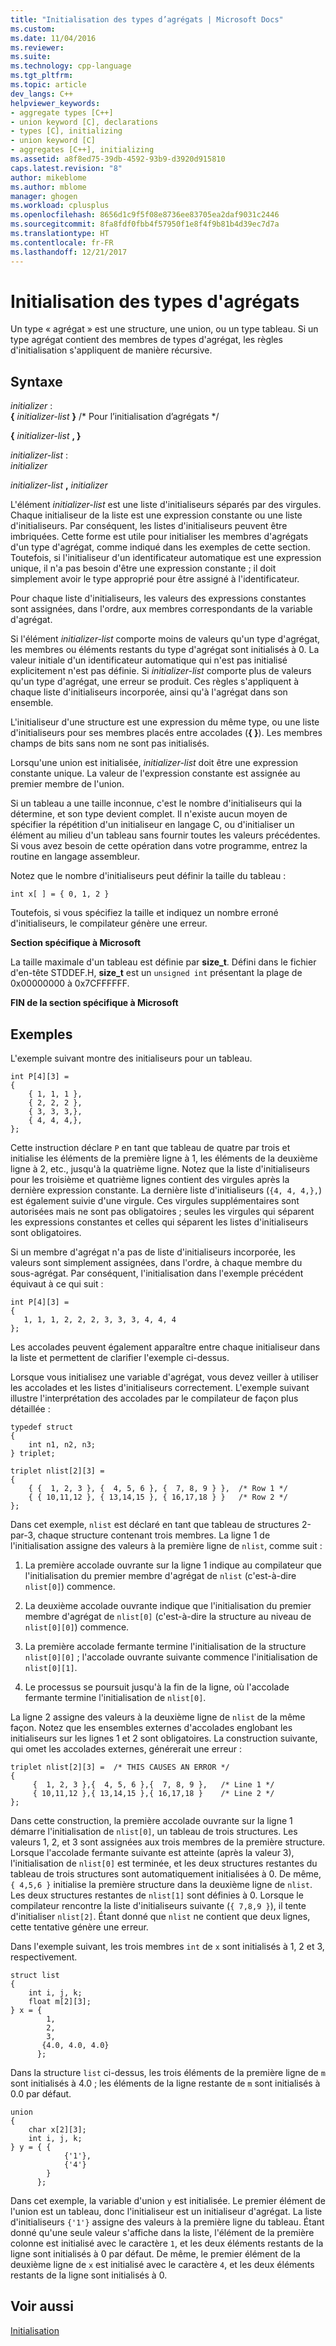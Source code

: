 ```yaml
---
title: "Initialisation des types d’agrégats | Microsoft Docs"
ms.custom: 
ms.date: 11/04/2016
ms.reviewer: 
ms.suite: 
ms.technology: cpp-language
ms.tgt_pltfrm: 
ms.topic: article
dev_langs: C++
helpviewer_keywords:
- aggregate types [C++]
- union keyword [C], declarations
- types [C], initializing
- union keyword [C]
- aggregates [C++], initializing
ms.assetid: a8f8ed75-39db-4592-93b9-d3920d915810
caps.latest.revision: "8"
author: mikeblome
ms.author: mblome
manager: ghogen
ms.workload: cplusplus
ms.openlocfilehash: 8656d1c9f5f08e8736ee83705ea2daf9031c2446
ms.sourcegitcommit: 8fa8fdf0fbb4f57950f1e8f4f9b81b4d39ec7d7a
ms.translationtype: HT
ms.contentlocale: fr-FR
ms.lasthandoff: 12/21/2017
---
```

# <a name="initializing-aggregate-types"></a>Initialisation des types d'agrégats
Un type « agrégat » est une structure, une union, ou un type tableau. Si un type agrégat contient des membres de types d'agrégat, les règles d'initialisation s'appliquent de manière récursive.  
  
## <a name="syntax"></a>Syntaxe  
 *initializer* :  
 **{**  *initializer-list*  **}** /* Pour l’initialisation d’agrégats \*/  
  
 **{**  *initializer-list*  **, }**  
  
 *initializer-list* :  
 *initializer*  
  
 *initializer-list*  **,**  *initializer*  
  
 L'élément *initializer-list* est une liste d'initialiseurs séparés par des virgules. Chaque initialiseur de la liste est une expression constante ou une liste d'initialiseurs. Par conséquent, les listes d'initialiseurs peuvent être imbriquées. Cette forme est utile pour initialiser les membres d'agrégats d'un type d'agrégat, comme indiqué dans les exemples de cette section. Toutefois, si l'initialiseur d'un identificateur automatique est une expression unique, il n'a pas besoin d'être une expression constante ; il doit simplement avoir le type approprié pour être assigné à l'identificateur.  
  
 Pour chaque liste d'initialiseurs, les valeurs des expressions constantes sont assignées, dans l'ordre, aux membres correspondants de la variable d'agrégat.  
  
 Si l'élément *initializer-list* comporte moins de valeurs qu'un type d'agrégat, les membres ou éléments restants du type d'agrégat sont initialisés à 0. La valeur initiale d'un identificateur automatique qui n'est pas initialisé explicitement n'est pas définie. Si *initializer-list* comporte plus de valeurs qu'un type d'agrégat, une erreur se produit. Ces règles s'appliquent à chaque liste d'initialiseurs incorporée, ainsi qu'à l'agrégat dans son ensemble.  
  
 L'initialiseur d'une structure est une expression du même type, ou une liste d'initialiseurs pour ses membres placés entre accolades (**{ }**). Les membres champs de bits sans nom ne sont pas initialisés.  
  
 Lorsqu'une union est initialisée, *initializer-list* doit être une expression constante unique. La valeur de l'expression constante est assignée au premier membre de l'union.  
  
 Si un tableau a une taille inconnue, c'est le nombre d'initialiseurs qui la détermine, et son type devient complet. Il n'existe aucun moyen de spécifier la répétition d'un initialiseur en langage C, ou d'initialiser un élément au milieu d'un tableau sans fournir toutes les valeurs précédentes. Si vous avez besoin de cette opération dans votre programme, entrez la routine en langage assembleur.  
  
 Notez que le nombre d'initialiseurs peut définir la taille du tableau :  
  
```  
int x[ ] = { 0, 1, 2 }  
```  
  
 Toutefois, si vous spécifiez la taille et indiquez un nombre erroné d'initialiseurs, le compilateur génère une erreur.  
  
 **Section spécifique à Microsoft**  
  
 La taille maximale d'un tableau est définie par **size_t**. Défini dans le fichier d'en-tête STDDEF.H, **size_t** est un `unsigned int` présentant la plage de 0x00000000 à 0x7CFFFFFF.  
  
 **FIN de la section spécifique à Microsoft**  
  
## <a name="examples"></a>Exemples  
 L'exemple suivant montre des initialiseurs pour un tableau.  
  
```  
int P[4][3] =   
{  
    { 1, 1, 1 },  
    { 2, 2, 2 },  
    { 3, 3, 3,},  
    { 4, 4, 4,},  
};  
```  
  
 Cette instruction déclare `P` en tant que tableau de quatre par trois et initialise les éléments de la première ligne à 1, les éléments de la deuxième ligne à 2, etc., jusqu'à la quatrième ligne. Notez que la liste d'initialiseurs pour les troisième et quatrième lignes contient des virgules après la dernière expression constante. La dernière liste d'initialiseurs (`{4, 4, 4,},`) est également suivie d'une virgule. Ces virgules supplémentaires sont autorisées mais ne sont pas obligatoires ; seules les virgules qui séparent les expressions constantes et celles qui séparent les listes d'initialiseurs sont obligatoires.  
  
 Si un membre d'agrégat n'a pas de liste d'initialiseurs incorporée, les valeurs sont simplement assignées, dans l'ordre, à chaque membre du sous-agrégat. Par conséquent, l'initialisation dans l'exemple précédent équivaut à ce qui suit :  
  
```  
int P[4][3] =   
{  
   1, 1, 1, 2, 2, 2, 3, 3, 3, 4, 4, 4  
};  
```  
  
 Les accolades peuvent également apparaître entre chaque initialiseur dans la liste et permettent de clarifier l'exemple ci-dessus.  
  
 Lorsque vous initialisez une variable d'agrégat, vous devez veiller à utiliser les accolades et les listes d'initialiseurs correctement. L'exemple suivant illustre l'interprétation des accolades par le compilateur de façon plus détaillée :  
  
```  
typedef struct   
{  
    int n1, n2, n3;  
} triplet;  
  
triplet nlist[2][3] =   
{  
    { {  1, 2, 3 }, {  4, 5, 6 }, {  7, 8, 9 } },  /* Row 1 */  
    { { 10,11,12 }, { 13,14,15 }, { 16,17,18 } }   /* Row 2 */  
};  
```  
  
 Dans cet exemple, `nlist` est déclaré en tant que tableau de structures 2-par-3, chaque structure contenant trois membres. La ligne 1 de l'initialisation assigne des valeurs à la première ligne de `nlist`, comme suit :  
  
1.  La première accolade ouvrante sur la ligne 1 indique au compilateur que l'initialisation du premier membre d'agrégat de `nlist` (c'est-à-dire `nlist[0]`) commence.  
  
2.  La deuxième accolade ouvrante indique que l'initialisation du premier membre d'agrégat de `nlist[0]` (c'est-à-dire la structure au niveau de `nlist[0][0]`) commence.  
  
3.  La première accolade fermante termine l'initialisation de la structure `nlist[0][0]` ; l'accolade ouvrante suivante commence l'initialisation de `nlist[0][1]`.  
  
4.  Le processus se poursuit jusqu'à la fin de la ligne, où l'accolade fermante termine l'initialisation de `nlist[0]`.  
  
 La ligne 2 assigne des valeurs à la deuxième ligne de `nlist` de la même façon. Notez que les ensembles externes d'accolades englobant les initialiseurs sur les lignes 1 et 2 sont obligatoires. La construction suivante, qui omet les accolades externes, générerait une erreur :  
  
```  
triplet nlist[2][3] =  /* THIS CAUSES AN ERROR */  
{  
     {  1, 2, 3 },{  4, 5, 6 },{  7, 8, 9 },   /* Line 1 */  
     { 10,11,12 },{ 13,14,15 },{ 16,17,18 }    /* Line 2 */  
};  
```  
  
 Dans cette construction, la première accolade ouvrante sur la ligne 1 démarre l'initialisation de `nlist[0]`, un tableau de trois structures. Les valeurs 1, 2, et 3 sont assignées aux trois membres de la première structure. Lorsque l'accolade fermante suivante est atteinte (après la valeur 3), l'initialisation de `nlist[0]` est terminée, et les deux structures restantes du tableau de trois structures sont automatiquement initialisées à 0. De même, `{ 4,5,6 }` initialise la première structure dans la deuxième ligne de `nlist`. Les deux structures restantes de `nlist[1]` sont définies à 0. Lorsque le compilateur rencontre la liste d'initialiseurs suivante (`{ 7,8,9 }`), il tente d'initialiser `nlist[2]`. Étant donné que `nlist` ne contient que deux lignes, cette tentative génère une erreur.  
  
 Dans l'exemple suivant, les trois membres `int` de `x` sont initialisés à 1, 2 et 3, respectivement.  
  
```  
struct list   
{  
    int i, j, k;  
    float m[2][3];  
} x = {  
        1,  
        2,  
        3,  
       {4.0, 4.0, 4.0}  
      };  
```  
  
 Dans la structure `list` ci-dessus, les trois éléments de la première ligne de `m` sont initialisés à 4.0 ; les éléments de la ligne restante de `m` sont initialisés à 0.0 par défaut.  
  
```  
union  
{  
    char x[2][3];  
    int i, j, k;  
} y = { {  
            {'1'},  
            {'4'}   
        }  
      };  
```  
  
 Dans cet exemple, la variable d'union `y` est initialisée. Le premier élément de l'union est un tableau, donc l'initialiseur est un initialiseur d'agrégat. La liste d'initialiseurs `{'1'}` assigne des valeurs à la première ligne du tableau. Étant donné qu'une seule valeur s'affiche dans la liste, l'élément de la première colonne est initialisé avec le caractère `1`, et les deux éléments restants de la ligne sont initialisés à 0 par défaut. De même, le premier élément de la deuxième ligne de `x` est initialisé avec le caractère `4`, et les deux éléments restants de la ligne sont initialisés à 0.  
  
## <a name="see-also"></a>Voir aussi  
 [Initialisation](../c-language/initialization.md)